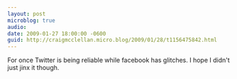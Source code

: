```yaml
---
layout: post
microblog: true
audio: 
date: 2009-01-27 18:00:00 -0600
guid: http://craigmcclellan.micro.blog/2009/01/28/t1156475842.html
---
```

For once Twitter is being reliable while facebook has glitches. I hope I didn't just jinx it though.
